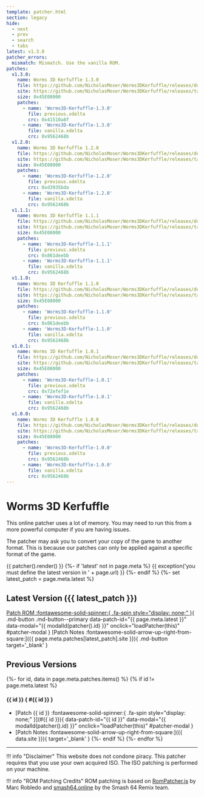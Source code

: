 ```yaml
---
template: patcher.html
section: legacy
hide:
  - next
  - prev
  - search
  - tabs
latest: v1.3.0
patcher_errors:
  mismatch: Mismatch. Use the vanilla ROM.
patches:
  v1.3.0:
    name: Worms 3D Kerfuffle 1.3.0
    file: https://github.com/NicholasMoser/Worms3DKerfuffle/releases/download/1.3.0/patches.zip
    site: https://github.com/NicholasMoser/Worms3DKerfuffle/releases/tag/1.3.0
    size: 0x45E08000
    patches:
      - name: 'Worms3D-Kerfuffle-1.3.0'
        file: previous.xdelta
        crc: 0x41510a8f
      - name: 'Worms3D-Kerfuffle-1.3.0'
        file: vanilla.xdelta
        crc: 0x9562468b
  v1.2.0:
    name: Worms 3D Kerfuffle 1.2.0
    file: https://github.com/NicholasMoser/Worms3DKerfuffle/releases/download/1.2.0/patches.zip
    site: https://github.com/NicholasMoser/Worms3DKerfuffle/releases/tag/1.2.0
    size: 0x45E08000
    patches:
      - name: 'Worms3D-Kerfuffle-1.2.0'
        file: previous.xdelta
        crc: 0xd3935bda
      - name: 'Worms3D-Kerfuffle-1.2.0'
        file: vanilla.xdelta
        crc: 0x9562468b
  v1.1.1:
    name: Worms 3D Kerfuffle 1.1.1
    file: https://github.com/NicholasMoser/Worms3DKerfuffle/releases/download/1.1.1/patches.zip
    site: https://github.com/NicholasMoser/Worms3DKerfuffle/releases/tag/1.1.1
    size: 0x45E08000
    patches:
      - name: 'Worms3D-Kerfuffle-1.1.1'
        file: previous.xdelta
        crc: 0x861deebb
      - name: 'Worms3D-Kerfuffle-1.1.1'
        file: vanilla.xdelta
        crc: 0x9562468b
  v1.1.0:
    name: Worms 3D Kerfuffle 1.1.0
    file: https://github.com/NicholasMoser/Worms3DKerfuffle/releases/download/1.1.0/patches.zip
    site: https://github.com/NicholasMoser/Worms3DKerfuffle/releases/tag/1.1.0
    size: 0x45E08000
    patches:
      - name: 'Worms3D-Kerfuffle-1.1.0'
        file: previous.xdelta
        crc: 0x861deebb
      - name: 'Worms3D-Kerfuffle-1.1.0'
        file: vanilla.xdelta
        crc: 0x9562468b
  v1.0.1:
    name: Worms 3D Kerfuffle 1.0.1
    file: https://github.com/NicholasMoser/Worms3DKerfuffle/releases/download/1.0.1/patches.zip
    site: https://github.com/NicholasMoser/Worms3DKerfuffle/releases/tag/1.0.1
    size: 0x45E08000
    patches:
      - name: 'Worms3D-Kerfuffle-1.0.1'
        file: previous.xdelta
        crc: 0x72efef1e
      - name: 'Worms3D-Kerfuffle-1.0.1'
        file: vanilla.xdelta
        crc: 0x9562468b
  v1.0.0:
    name: Worms 3D Kerfuffle 1.0.0
    file: https://github.com/NicholasMoser/Worms3DKerfuffle/releases/download/1.0.0/patches.zip
    site: https://github.com/NicholasMoser/Worms3DKerfuffle/releases/tag/1.0.0
    size: 0x45E08000
    patches:
      - name: 'Worms3D-Kerfuffle-1.0.0'
        file: previous.xdelta
        crc: 0x9562468b
      - name: 'Worms3D-Kerfuffle-1.0.0'
        file: vanilla.xdelta
        crc: 0x9562468b
---
```


# Worms 3D Kerfuffle

This online patcher uses a lot of memory. You may need to run this from a more powerful computer if you are having issues.

The patcher may ask you to convert your copy of the game to another format. This is because our patches can only be applied against a specific format of the game.

{{ patcher().render() }}
{%- if 'latest' not in page.meta %}
{{ exception('you must define the latest version in ' + page.url) }}
{%- endif %}
{%- set latest_patch = page.meta.latest %}

## Latest Version ({{ latest_patch }})

[Patch ROM :fontawesome-solid-spinner:{ .fa-spin style="display: none;" }](#){ .md-button .md-button--primary data-patch-id="{{ page.meta.latest }}" data-modal="{{ modalId(patcher().id) }}" onclick="loadPatcher(this)" #patcher-modal }
[Patch Notes :fontawesome-solid-arrow-up-right-from-square:]({{ page.meta.patches[latest_patch].site }}){ .md-button target='_blank' }

## Previous Versions

{%- for id, data in page.meta.patches.items() %}
{% if id != page.meta.latest %}
#### {{ id }} { #{{ id }} }
- [Patch {{ id }} :fontawesome-solid-spinner:{ .fa-spin style="display: none;" }](#{{ id }}){ data-patch-id="{{ id }}" data-modal="{{ modalId(patcher().id) }}" onclick="loadPatcher(this)" #patcher-modal }
- [Patch Notes :fontawesome-solid-arrow-up-right-from-square:]({{ data.site }}){ target='_blank' }
{%- endif %}
{%- endfor %}

* * *

!!! info "Disclaimer"
    This website does not condone piracy. This patcher requires that you use your own acquired ISO. The ISO patching is performed on your machine.

!!! info "ROM Patching Credits"
    ROM patching is based on [RomPatcher.js](https://www.marcrobledo.com/RomPatcher.js/) by Marc Robledo and [smash64.online](https://smash64.online/)
    by the Smash 64 Remix team.
